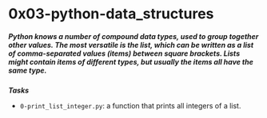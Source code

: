 # 0x03-python-data_structures

##### Python knows a number of compound data types, used to group together other values. The most versatile is the list, which can be written as a list of comma-separated values (items) between square brackets. Lists might contain items of different types, but usually the items all have the same type.

***Tasks***

- `0-print_list_integer.py`: a function that prints all integers of a list.
